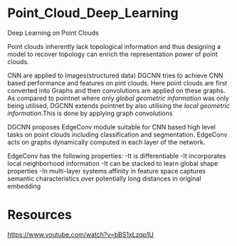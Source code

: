 # Point_Cloud_Deep_Learning
Deep Learning on Point Clouds

Point clouds inherently lack topological information and thus designing a model to recover topology can enrich the representation power of point clouds.



CNN are applied to Images(structured data)
DGCNN tries to achieve CNN based performance and features on pint clouds.
Here point clouds are first converted into Graphs and then convolutions are applied on these graphs.
As compared to pointnet where only *global geometric information* was only being utilised, DGCNN extends pointnet by also utilising the *local geometric information*.This is done by applying graph convolutions


DGCNN proposes EdgeConv module suitable for CNN based high level tasks on point clouds including classification and segmentation.
EdgeConv acts on graphs dynamically computed in each layer of the network.

EdgeConv has the following properties:
-It is differentiable
-It incorporates local neighborhood information
-It can be stacked to learn global shape properties
-In multi-layer systems affinity in feature space captures semantic characteristics over potentially long distances in original embedding

# Resources

https://www.youtube.com/watch?v=bBS1xLzqp1U